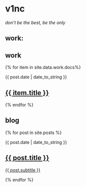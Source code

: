 # v1nc
_don't be the best, be the only_

## work:
<article class="blog-list">
    <h2>work</h2>
    {% for item in site.data.work.docs%}
            <article class="blog-post">
                <p class="date">{{ post.date | date_to_string }}</p>
                <h2><a href="{{ item.url }}">{{ item.title }}</a></h2>
            </article>
    {% endfor %}
</article>


<article class="blog-list">
    <h2>blog</h2>
    {% for post in site.posts %}
	    <article class="blog-post">
	    	<p class="date">{{ post.date | date_to_string }}</p>
	        <h2><a href="https://v1nc.github.io{{ post.url }}">{{ post.title }}</a></h2>
	        <p><a href="https://v1nc.github.io{{ post.url }}">{{ post.subtitle }}</a></p>
	    </article>
    {% endfor %}
</article>
